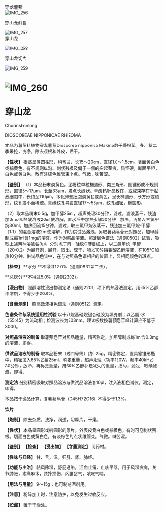 穿龙薯蓣  
![IMG_256](/medicine-image/chuan-shan-long/1.png)

穿山龙鲜品

![IMG_257](/medicine-image/chuan-shan-long/2.png)  
穿山龙

![IMG_258](/medicine-image/chuan-shan-long/3.png)

穿山龙切片

![IMG_259](/medicine-image/chuan-shan-long/4.png)

# ![IMG_260](/medicine-image/chuan-shan-long/5.png)

# ****穿山龙****

Chuɑnshɑnlong

DIOSCOREAE NIPPONICAE RHIZOMA

本品为薯蓣科植物穿龙薯蓣Dioscorea nipponica Makino的干燥根茎。春、秋二季采挖，洗净，除去须根和外皮，晒干。

**【性状】** 根茎呈类圆柱形，稍弯曲，长15～20cm，直径1.0～1.5cm。表面黄白色或棕黄色，有不规则纵沟、刺状残根及偏于一侧的突起茎痕。质坚硬，断面平坦，白色或黄白色，散有淡棕色维管束小点。气微，味苦涩。

**【鉴别】** （1）本品粉末淡黄色。淀粉粒单粒椭圆形、类三角形、圆锥形或不规则形，直径3～17μm，长至33μm，脐点长缝状。草酸钙针晶散在，或成束存在于黏液细胞中，长约至110μm。木化薄壁细胞淡黄色或黄色，呈长椭圆形、长方形或棱形，纹孔较小而稀疏。具缘纹孔导管直径17～56μm，纹孔细密，椭圆形。

（2）取本品粉末0.5g，加甲醇25ml，超声处理30分钟，滤过，滤液蒸干，残渣加3mol/L盐酸溶液20ml使溶解，置水浴中加热水解30分钟，放冷，再加入三氯甲烷30ml，加热回流15分钟，滤过，取三氯甲烷液蒸干，残渣加三氯甲烷-甲醇（1:1）的混合溶液2ml使溶解，作为供试品溶液。另取薯蓣皂苷元对照品，加甲醇制成每1ml含1mg的溶液，作为对照品溶液。照薄层色谱法（通则0502）试验，吸取上述两种溶液各3μl，分别点于同一硅胶G薄层板上，以三氯甲烷-甲醇（20:0.2）为展开剂，展开，取出，晾干，喷以10\%磷钼酸乙醇溶液，在105℃加热10分钟。供试品色谱中，在与对照品色谱相应的位置上，显相同颜色的斑点。

**【检查】** **水分 **不得过12.0\%（通则0832第二法）。

**总灰分 **不得过5.0\%（通则2302）。

**【浸出物】** 照醇溶性浸出物测定法（通则2201）项下的热浸法测定，用65\%乙醇作溶剂，不得少于20.0\%。

**【含量测定】** 照高效液相色谱法（通则0512）测定。

**色谱条件与系统适用性试验** 以十八烷基硅烷键合硅胶为填充剂；以乙腈-水（55:45）为流动相；检测波长为203nm。理论板数按薯蓣皂苷峰计算应不低于3000。

**对照品溶液的制备** 取薯蓣皂苷对照品适量，精密称定，加甲醇制成每1ml含0.3mg的溶液，即得。

**供试品溶液的制备** 取本品粉末（过四号筛）约0.25g，精密称定，置具塞锥形瓶中，精密加入65\%乙醇25ml，称定重量，超声处理（功率120W，频率40kHz）30分钟，放冷，再称定重量，用65\%乙醇补足减失的重量，摇匀，滤过，取续滤液，即得。

**测定法** 分别精密吸取对照品溶液与供试品溶液各10μl，注入液相色谱仪，测定，即得。

本品按干燥品计算，含薯蓣皂苷（C45H72O16）不得少于1.3\%。

**饮片**

**【炮制】** 除去杂质，洗净，润透，切厚片，干燥。

**【性状】** 本品呈圆形或椭圆形的厚片。外表皮黄白色或棕黄色，有时可见刺状残根。切面白色或黄白色，有淡棕色的点状维管束。气微。味苦涩。

**【鉴别】** **【检查】** **【浸出物】** **【含量测定】** 同药材。

**【性味与归经】** 甘、苦，温。归肝、肾、肺经。

**【功能与主治】** 祛风除湿，舒筋通络，活血止痛，止咳平喘。用于风湿痹病，关节肿胀，疼痛麻木，跌扑损伤，闪腰岔气，咳嗽气喘。

**【用法与用量】** 9～15g；也可制成酒剂用。

**【注意】** 粉碎加工时，注意防护，以免发生过敏反应。

**【贮藏】** 置于干燥处。
